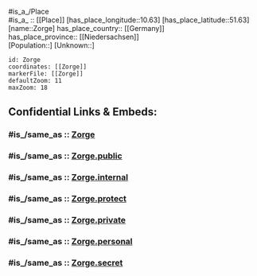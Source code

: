 ﻿---
confidential: public
isDeleted: false
location:
- 51.63
- 10.63
mapmarker: city
mapzoom:
- 7
- 12
SpocWebEntityId: 35849
tags:
- geo/City
type: City
---

#is_a_/Place  
#is_a_ :: [[Place]] 
[has_place_longitude::10.63] 
[has_place_latitude::51.63] 
[name::Zorge] 
has_place_country:: [[Germany]]  
has_place_province:: [[Niedersachsen]]  
[Population::] 
[Unknown::] 


```leaflet
id: Zorge
coordinates: [[Zorge]] 
markerFile: [[Zorge]] 
defaultZoom: 11 
maxZoom: 18
```


## Confidential Links & Embeds: 

### #is_/same_as :: [Zorge](/_Standards/Earth/Continent/Europe/Europe~Central/Germany/Germany~West/Niedersachsen/counties~Niedersachsen/Osterode~Harz/cities~Osterode~Harz/Walkenried/boroughs~Walkenried/Zorge.md) 

### #is_/same_as :: [Zorge.public](/_public/Earth/Continent/Europe/Europe~Central/Germany/Germany~West/Niedersachsen/counties~Niedersachsen/Osterode~Harz/cities~Osterode~Harz/Walkenried/boroughs~Walkenried/Zorge.public.md) 

### #is_/same_as :: [Zorge.internal](/_internal/Earth/Continent/Europe/Europe~Central/Germany/Germany~West/Niedersachsen/counties~Niedersachsen/Osterode~Harz/cities~Osterode~Harz/Walkenried/boroughs~Walkenried/Zorge.internal.md) 

### #is_/same_as :: [Zorge.protect](/_protect/Earth/Continent/Europe/Europe~Central/Germany/Germany~West/Niedersachsen/counties~Niedersachsen/Osterode~Harz/cities~Osterode~Harz/Walkenried/boroughs~Walkenried/Zorge.protect.md) 

### #is_/same_as :: [Zorge.private](/_private/Earth/Continent/Europe/Europe~Central/Germany/Germany~West/Niedersachsen/counties~Niedersachsen/Osterode~Harz/cities~Osterode~Harz/Walkenried/boroughs~Walkenried/Zorge.private.md) 

### #is_/same_as :: [Zorge.personal](/_personal/Earth/Continent/Europe/Europe~Central/Germany/Germany~West/Niedersachsen/counties~Niedersachsen/Osterode~Harz/cities~Osterode~Harz/Walkenried/boroughs~Walkenried/Zorge.personal.md) 

### #is_/same_as :: [Zorge.secret](/_secret/Earth/Continent/Europe/Europe~Central/Germany/Germany~West/Niedersachsen/counties~Niedersachsen/Osterode~Harz/cities~Osterode~Harz/Walkenried/boroughs~Walkenried/Zorge.secret.md)

